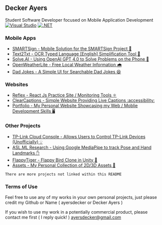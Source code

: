 ## Decker Ayers

Student Software Developer focused on Mobile Application Development [![Visual Studio](https://img.shields.io/badge/--6C33AF?logo=visual%20studio)](https://visualstudio.microsoft.com/) [![.NET](https://img.shields.io/badge/--512BD4?logo=.net&logoColor=ffffff)](https://dotnet.microsoft.com/) 

### Mobile Apps

- [SMARTSign - Mobile Solution for the SMARTSign Project 🤙](https://github.com/ayersdecker/SMARTSign-App)
- [Text2Txt - OCR Typed Language [English] Simplification Tool 📖](https://github.com/ayersdecker/Text2Txt-App)
- [Solve.AI - Using OpenAI GPT 4.0 to Solve Problems on the Phone 🧠](https://github.com/ayersdecker/Solve.AI-App)
- [OpenWeatherLite - Free Local Weather Information 🌧️](https://github.com/ayersdecker/OpenWeatherLite-App)
- [Dad Jokes - A Simple UI for Searchable Dad Jokes 😆](https://github.com/ayersdecker/DadJokes-App)

### Websites 

- [Reflex - React Js Practice Site / Monitoring Tools ⚛️](https://ayersdecker.github.io/Reflex-Site/)
- [ClearCaptions - Simple Website Providing Live Captions :accessibility:](https://ayersdecker.github.io/ClearCaptions-Site/)
- [Portfolio - My Personal Website Showcasing my Web / Moblie Development Skills 🖥️](https://github.com/ayersdecker/Portfolio-Site)

### Other Projects

- [TP-Link Cloud Console - Allows Users to Control TP-Link Devices (Unofficially) 💡](https://github.com/ayersdecker/TPLinkControl-Console)
- [ASL.ML Research - Using Google MediaPipe to track Pose and Hand Landmarks ✋](https://github.com/ayersdecker/ASLML-Python)
- [FlappyTiger - Flappy Bird Clone in Unity 🐯](https://github.com/ayersdecker/FlappyTiger-Game)
- [Assets - My Personal Collection of 2D/3D Assets 🎨](https://github.com/ayersdecker/Assets)

``` There are more projects not linked within this README ```

### Terms of Use

Feel free to use any of my works in your own personal projects, just please credit my Github or Name ( ayersdecker or Decker Ayers )

If you wish to use my work in a potentially commercial product, please contact me first ( I reply quick! ) ayersdecker@gmail.com 

